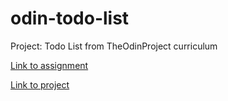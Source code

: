 # odin-todo-list
Project: Todo List from TheOdinProject curriculum

<!--  -->

[Link to assignment](https://www.theodinproject.com/lessons/node-path-javascript-todo-list)

[Link to project](https://octavian-sn.github.io/odin-todo-list/)